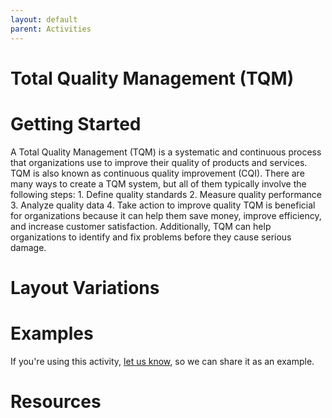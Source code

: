 ```yaml
---
layout: default
parent: Activities
---
```


# Total Quality Management (TQM)

# Getting Started

A Total Quality Management (TQM) is a systematic and continuous process that organizations use to improve their quality of products and services. TQM is also known as continuous quality improvement (CQI). There are many ways to create a TQM system, but all of them typically involve the following steps: 1. Define quality standards 2. Measure quality performance 3. Analyze quality data 4. Take action to improve quality TQM is beneficial for organizations because it can help them save money, improve efficiency, and increase customer satisfaction. Additionally, TQM can help organizations to identify and fix problems before they cause serious damage.

# Layout Variations
# Examples
If you're using this activity, [let us know](https://github.com/Standards-and-Practices/structured-rapid-development/issues/new?assignees=&labels=documentation&template=example-submission.md&title=Example+of+%5Byour+pattern+here%5D), so we can share it as an example.
# Resources